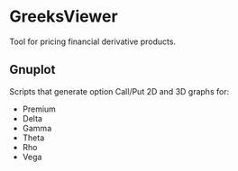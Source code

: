 # GreeksViewer
Tool for pricing financial derivative products.

## Gnuplot

Scripts that generate option Call/Put 2D and 3D graphs for:
- Premium
- Delta
- Gamma
- Theta
- Rho
- Vega

